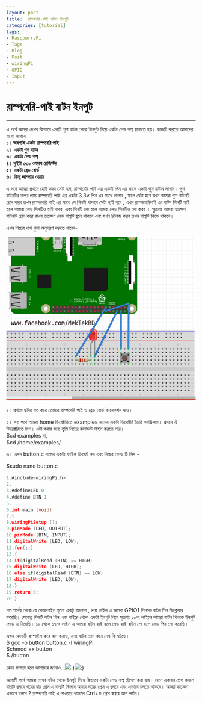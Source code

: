 ```yaml
---
layout: post
title:  রাস্পবেরি-পাই বাটন ইনপুট
categories: [tutorial]
tags:
- RaspberryPi
- Tags
- Blog
- Post
- wiringPi
- GPIO
- Input
---
```


# **রাস্পবেরি-পাই বাটন ইনপুট**

---

এ পর্বে আমরা দেখব কিভাবে একটি পুশ বাটন থেকে ইনপুট নিয়ে একটা লেড বাল্ব জ্বালাতে হয়। কাজটি করতে আমাদের যা যা লাগবে,  
**১। অবশ্যই একটা রাস্পবেরি পাই  
২। একটা পুশ বাটন  
৩। একটা লেড বাল্ব  
৪। দুইটা ৩৩০ ওহমস রেজিস্টর  
৫। একটা ব্রেড বোর্ড  
৬। কিছু জাম্পার ওয়্যার**

এ পর্বে আমরা প্রথমে যেটা করব সেটা হল, রাস্পবেরি পাই এর একটা পিন এর সাথে একটা পুশ বাটান লাগাব। পুশ বাটনটির অপর প্রান্ত রাস্পবেরি পাই এর একটা 3.3v পিন এর সাথে লাগাব , ফলে যেটা হবে যখন আমরা পুশ বাটনটি প্রেস করব তখন রাস্পবেরি পাই এর সাথে যে পিনটা থাকবে সেটা হাই হবে , এখন রাস্পবেরিপাই এর বাটন পিনটি হাই হলে আমরা লেড পিনটিও হাই করব, এবং পিনটি লো হলে আমরা লেড পিনটিও লো করব । সুতরাং আমরা যতক্ষণ বাটনটি প্রেস করে রাখব ততক্ষণ লেড বাল্বটি জ্বলে থাকবে এবং যখন রিলিজ করব তখন বাল্বটি নিভে থাকবে।

এখন নিচের ধাপ গুলা অনুসরণ করতে থাকো-

![](https://raw.githubusercontent.com/MekTekBD/saif/gh-pages/_posts/assets/Selection_010.png)  


১। প্রথমে ছবির মত করে তোমার রাস্পবেরি পাই ও ব্রেড বোর্ড কানেকশন দাও।

২। গত পর্বে আমরা home ডিরেক্টরিতে examples নামের একটা ডিরেক্টরি তৈরি করছিলাম। প্রথমে ঐ ডিরেক্টরিতে যাও। এটা করার জন্য তুমি নিচের কমান্ডটি টাইপ করতে পার।  
$cd examples বা,  
$cd /home/examples/

৩। এখন button.c নামের একটা ফাইল ক্রিয়েট কর এবং নিচের কোড টি লিখ -

$sudo nano button.c

```c
1.#include<wiringPi.h>
2.
3.#defineLED 0
4.#define BTN 1
5.
6.int main (void)
7.{
8.wiringPiSetup ();
9.pinMode (LED, OUTPUT);
10.pinMode (BTN, INPUT);
11.digitalWrite (LED, LOW);
12.for(;;)
13.{
14.if(digitalRead (BTN) == HIGH)
15.digitalWrite (LED, HIGH);
16.else if(digitalRead (BTN) == LOW)
17.digitalWrite (LED, LOW);
18.}
19.return 0;
20.}
```

গত পর্বের থেকে যে কোডলাইন গুলো একটু আলাদা , ৪নং লাইন এ আমরা GPIO1 পিনকে বাটন পিন ডিক্লেয়ার করেছি। যেহেতু পিনটি বাটন পিন এবং বাইরে থেকে একটা ইনপুট নিবে সুতরাং ১০নং লাইনে আমরা বাটন পিনকে ইনপুট মোড এ নিয়েছি। ১৪ থেকে ১৭নং লাইন এ আমরা বাটন হাই হলে লেড হাই বাটন লো হলে লেড পিন লো করেছি।

এখন কোডটি কম্পাইল করে রান করাও, এবং বাটন প্রেস করে দেখ কি ঘটছে।  
$ gcc -o button button.c -l wiringPi  
$chmod +x button  
$./button

কোন সমস্যা হলে আমাদের জানাও...![](https://www.facebook.com/images/emoji.php/v8/f4c/1/16/1f642.png):\)![](https://www.facebook.com/images/emoji.php/v8/f4c/1/16/1f642.png):\)

আগামী পর্বে আমরা দেখব বাটন থেকে ইনপুট নিয়ে কিভাবে একটা লেড বাল্ব টোগল করা যায়। মানে একবার প্রেস করলে বাল্বটি জ্বলবে পরের বার প্রেস এ বাল্বটি নিভবে আবার পরের প্রেস এ জ্বলবে এবং এভাবে চলতে থাকবে। আচ্ছা কতক্ষণ এভাবে চলবে ? রাস্পবেরি পাই এ পাওয়ার থাকলে Ctrl+c প্রেস করার আগ পর্যন্ত।

